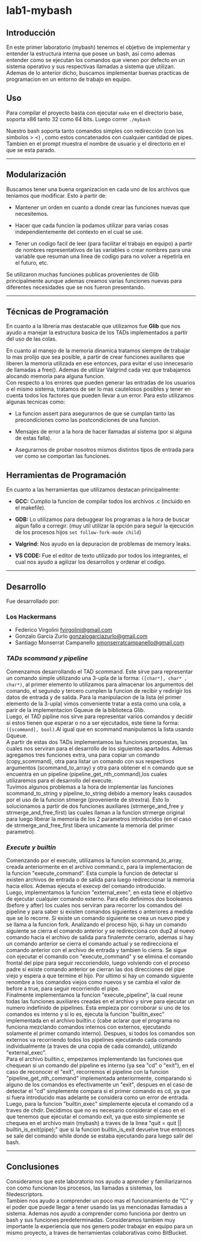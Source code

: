# lab1-mybash

## Introducción
En este primer laboratorio (mybash) tenemos el objetivo de implementar y entender la estructura interna que posee un bash, asi como ademas entender como se ejecutan los comandos que vienen por defecto en un sistema operativo y sus respectivas llamadas a sistema que utilizan.     
Ademas de lo anterior dicho, buscamos implementar buenas practicas de programacion en un entorno de trabajo en equipo.   

## Uso
Para compilar el proyecto basta con ejecutar `make` en el directorio base, soporta x86 tanto 32 como 64 bits. 
Luego correr `./mybash`

Nuestro bash soporta tanto comandos simples con redirección (con los simbolos > <) , como estos concatenados con cualquier cantidad de pipes.    
Tambien en el prompt muestra el nombre de usuario y el directorio en el que se esta parado. 

---
## Modularización
Buscamos tener una buena organizacion en cada uno de los archivos que teniamos que modificar. Esto a partir de:

* Mantener un orden en cuanto a donde crear las funciones nuevas que necesitemos.

* Hacer que cada funcion la podamos utilizar para varias cosas independientemente del contexto en el cual se use.
   
* Tener un codigo facil de leer (para facilitar el trabajo en equipo) a partir de nombres representativos de las variables o crear nombres para una variable que resuman una linea de codigo para no volver a repetirla en el futuro, etc.    

Se utilizaron muchas funciones publicas provenientes de Glib principalmente aunque ademas creamos varias funciones nuevas para diferentes necesidades que se nos fueron presentando.

---
## Técnicas de Programación

En cuanto a la libreria mas destacable que utilizamos fue **Glib** que nos ayudo a manejar la estructura basica de los TADs implementados a partir del uso de las colas.
  

En cuanto al manejo de la memoria dinamica tratamos siempre de trabajar lo mas prolijo que sea posible, a partir de crear funciones auxiliares que liberen la memoria utilizada en ese entonces, para evitar el uso innecesario de llamadas a free(). Ademas de utilizar Valgrind cada vez que trabajamos alocando memoria para alguna funcion.  
Con respecto a los errores que pueden generar las entradas de los usuarios o el mismo sistema, tratamos de ser lo mas cautelosos posibles y tener en cuenta todos los factores que pueden llevar a un error. Para esto utilizamos algunas tecnicas como:

* La funcion assert para asegurarnos de que se cumplan tanto las precondiciones como las postcondiciones de una funcion.

* Mensajes de error a la hora de hacer llamadas al sistema (por si alguna de estas falla).

* Asegurarnos de probar nosotros mismos distintos tipos de entrada para ver como se comportan las funciones.    

## Herramientas de Programación
En cuanto a las herramientas que utilizamos destacan principalmente:

* **GCC:** Cumplio la funcion de compilar todos los archivos .c (incluido en el makefile). 

* **GDB:** Lo utilizamos para debuggear los programas a la hora de buscar algun fallo a corregir. (muy util utilizar la opción para seguir la ejecución de los procesos hijos `set follow-fork-mode child`)

* **Valgrind:** Nos ayudo en la depuracion de problemas de memory leaks.

* **VS CODE:** Fue el editor de texto utilizado por todos los integrantes, el cual nos ayudo a agilizar los desarrollos y ordenar el codigo.


---
## Desarrollo

Fue desarrollado por:
### Los Hackermans

* Federico Virgolini <fvirgolini@gmail.com>
* Gonzalo Garcia Zurlo <gonzalogarciazurlo@gmail.com>
* Santiago Monserrat Campanello <smonserratcampanello@gmail.com>

### ***TADs scommand y pipeline***
Comenzamos desarrollando el TAD scommand. Este sirve para representar un comando simple utilizando una 3-upla de la forma: `([char*], char* , char*)`, al primer elemento lo utilizamos para almacenar los argumentos del comando, el segundo y tercero cumplen la funcion de recibir y redirigir los datos de entrada y de salida. Para la manipulacion de la lista (el primer elemento de la 3-upla) vimos conveniente tratar a esta como una cola, a parir de la implementacion Gqueue de la biblioteca Glib.  
Luego, el TAD pipline nos sirve para representar varios comandos y decidir si estos tienen que esperar o no a ser ejecutados, este tiene la forma: `([scommand], bool)`.Al igual que en scommand manipulamos la lista usando Gqueue.  
A partir de estas dos TADs implementamos las funciones propuestas, las cuales nos serviran para el desarrollo de los siguientes apartados. Ademas agregamos tres funciones extra, una para copiar un comando (copy_scommand), otra para listar un comando con sus respectivos argumentos (scommand_to_array) y otra para obtener el n comando que se encuentra en un pipeline (pipeline_get_nth_command),los cuales utilizaremos para el desarrollo del execute.  
Tuvimos algunos problemas a la hora de implementar las funciones scommand_to_string y pipeline_to_string debido a memory leaks causados por el uso de la funcion stmerge (proveniente de strextra). Esto lo solucionamos a partir de dos funciones auxiliares (strmerge_and_free y strmerge_and_free_first) las cuales llaman a la funcion strmerge original para luego liberar la memoria de los 2 parametros introducidos (en el caso de strmerge_and_free_first libera unicamente la memoria del primer parametro).

### ***Execute y builtin***
Comenzando por el execute, utilizamos la funcion scommand_to_array, creada anteriormente en el archivo command.c, para la implementacion de la funcion "execute_command". Esta cumple la funcion de detectar si existen archivos de entrada o de salida para luego redireccionar la memoria hacia ellos. Ademas ejecuta el execvp del comando introducido.  
Luego, implementamos la funcion "external_exec", en esta tiene el objetivo de ejecutar cualquier comando externo. Para ello definimos dos booleanos (before y after) los cuales nos serviran para recorrer los comandos del pipeline y para saber si existen comandos siguientes o anteriores a medida que se lo recorre. Si existe un comando siguiente se crea un nuevo pipe y se llama a la funcion fork. Analizando el proceso hijo, si hay un comando siguiente se cierra el comando anterior y se redirecciona con dup2 al nuevo comando hacia el archivo de salida para finalemnte cerrarlo, ademas si hay un comando anterior se cierra el comando actual y se redirecciona el comando anterior con el archivo de entrada y tambien lo cierra. Se sigue con ejecutar el comando con "execute_command" y se elimina el comando frontal del pipe para seguir reccoriendolo, luego volviendo con el proceso padre si existe comando anterior se cierran las dos direcciones del pipe viejo y espera a que termine el hijo. Por ultimo si hay un comando siguiente renombre a los comandos viejos como nuevos y se cambia el valor de before a true, para seguir recorriendo el pipe.       
Finalmente implementamos la funcion "execute_pipeline", la cual reune todas las funciones auxiliares creadas en el archivo y sirve para ejecutar un numero indefinido de pipelines. Esta empieza por corroborar si uno de los comandos es interno y si lo es, ejecuta la funcion "builtin_exec" implementada en el archivo builtin.c (cabe aclarar que el programa no funciona mezclando  comandos internos con externos, ejecutando solamente el primer comando interno). Despues, si todos los comandos son externos va recorriendo todos los pipelines ejecutando cada comando individualmente (a traves de una copia de cada comando), utilizando "external_exec".  
Para el archivo builtin.c, empezamos implementando las funciones que chequean si un comando del pipeline es interno (ya sea "cd" o "exit"), en el caso de reconocer el "exit", recorremos el pipeline con la funcion "pipeline_get_nth_command" implementada anteriormente, comparando si alguno de los comandos es efectivamente un "exit", despues en el caso de detectar el "cd" simplemente compara si el primer comando es cd, ya que si fuera introducido mas adelante se considera como un error de entrada. Luego, para la funcion "builtin_exec" simplemente ejecuta el comando cd a traves de chdir. Decidimos que no es necesario considerar el caso en el que tenemos que ejecutar el comando exit, ya que esto simplemente se chequea en el archivo main (mybash) a traves de la linea "quit = quit || builtin_is_exit(pipe);" que si la funcion builtin_is_exit devuelve true entonces se sale del comando while donde se estaba ejecutando para luego salir del bash.

---
## Conclusiones
Consideramos que este laboratorio nos ayudo a aprender y familiarizarnos con como funcionan los procesos, las llamadas a sistemas, los filedescriptors.  
Tambien nos ayudo a comprender un poco mas el funcionamiento de "C" y el poder que puede llegar a tener usando las ya mencionadas llamadas a sistema. 
Ademas nos ayudo a comprender como funciona por dentro un bash y sus funciones predeterminadas. 
Consideramos tambien muy importante la experiencia que nos genero poder trabajar en equipo para un mismo proyecto, a traves de herramientas colaborativas como BitBucket.